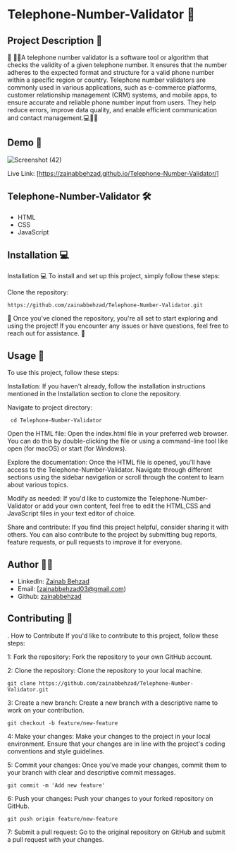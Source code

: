 # Telephone-Number-Validator 🚀

## Project Description 📝

🌟 👩‍💻A telephone number validator is a software tool or algorithm that checks the validity of a given telephone number. It ensures that the number adheres to the expected format and structure for a valid phone number within a specific region or country. Telephone number validators are commonly used in various applications, such as e-commerce platforms, customer relationship management (CRM) systems, and mobile apps, to ensure accurate and reliable phone number input from users. They help reduce errors, improve data quality, and enable efficient communication and contact management.💻📝🚀

## Demo 📸
![Screenshot (42)](https://github.com/zainabbehzad/Telephone-Number-Validator/assets/168668702/3d559e7d-2364-49b1-b0cf-0524040ac675)

Live Link: [https://zainabbehzad.github.io/Telephone-Number-Validator/]

## Telephone-Number-Validator 🛠️
- HTML
- CSS
- JavaScript

## Installation 💻

Installation 💻
To install and set up this project, simply follow these steps:

Clone the repository:

    https://github.com/zainabbehzad/Telephone-Number-Validator.git

🎉 Once you've cloned the repository, you're all set to start exploring and using the project! If you encounter any issues or have questions, feel free to reach out for assistance. 🚀

## Usage 🎯
To use this project, follow these steps:

Installation: If you haven't already, follow the installation instructions mentioned in the Installation section to clone the repository.

Navigate to project directory:

     cd Telephone-Number-Validator

Open the HTML file: Open the index.html file in your preferred web browser. You can do this by double-clicking the file or using a command-line tool like open (for macOS) or start (for Windows).

Explore the documentation: Once the HTML file is opened, you'll have access to the Telephone-Number-Validator. Navigate through different sections using the sidebar navigation or scroll through the content to learn about various topics.

Modify as needed: If you'd like to customize the Telephone-Number-Validator or add your own content, feel free to edit the HTML,CSS and JavaScript files in your text editor of choice.

Share and contribute: If you find this project helpful, consider sharing it with others. You can also contribute to the project by submitting bug reports, feature requests, or pull requests to improve it for everyone.


## Author 👩‍💻

- LinkedIn: [Zainab Behzad](https://www.linkedin.com/in/zainab-behzad-3126692b5)
- Email: [zainabbehzad03@gmail.com)
- Github: [zainabbehzad](https://github.com/)

## Contributing 🤝

. How to Contribute
If you'd like to contribute to this project, follow these steps:

1: Fork the repository: Fork the repository to your own GitHub account.

2: Clone the repository: Clone the repository to your local machine.

    git clone https://github.com/zainabbehzad/Telephone-Number-Validator.git

3: Create a new branch: Create a new branch with a descriptive name to work on your contribution.

    git checkout -b feature/new-feature

4: Make your changes: Make your changes to the project in your local environment. Ensure that your changes are in line with the project's coding conventions and style guidelines.

5: Commit your changes: Once you've made your changes, commit them to your branch with clear and descriptive commit messages.

    git commit -m 'Add new feature'

6: Push your changes: Push your changes to your forked repository on GitHub.

    git push origin feature/new-feature
    
7: Submit a pull request: Go to the original repository on GitHub and submit a pull request with your changes.
